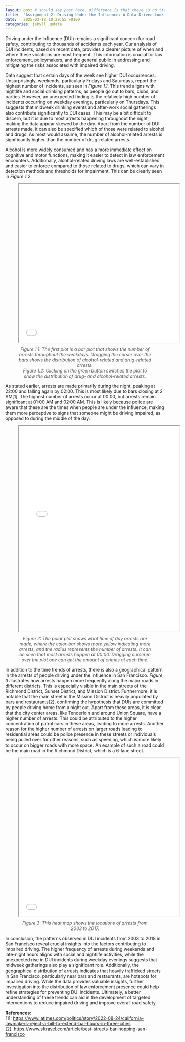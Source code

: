 ```yaml
---
layout: post # should say post here, difference is that there is no title. 
title:  "Assignment 2: Driving Under the Influence: A Data-Driven Look at Trends and Hotspots"
date:   2025-03-18 10:29:55 +0100
categories: jekyll update
---
```


Driving under the influence (DUI) remains a significant concern for road safety, contributing to thousands of accidents each year. Our analysis of DUI incidents, based on recent data, provides a clearer picture of when and where these violations are most frequent. This information is crucial for law enforcement, policymakers, and the general public in addressing and mitigating the risks associated with impaired driving.

Data suggest that certain days of the week see higher DUI occurrences. Unsurprisingly, weekends, particularly Fridays and Saturdays, report the highest number of incidents, as seen in <i>Figure 1.1</i>. This trend aligns with nightlife and social drinking patterns, as people go out to bars, clubs, and parties. However, an unexpected finding is the relatively high number of incidents occurring on weekday evenings, particularly on Thursdays. This suggests that midweek drinking events and after-work social gatherings also contribute significantly to DUI cases. This may be a bit difficult to discern, but it is due to most arrests happening throughout the night, making the data appear skewed by the day. Apart from the number of DUI arrests made, it can also be specified which of those were related to alcohol and drugs. As most would assume, the number of alcohol-related arrests is significantly higher than the number of drug-related arrests.

Alcohol is more widely consumed and has a more immediate effect on cognitive and motor functions, making it easier to detect in law enforcement encounters. Additionally, alcohol-related driving laws are well-established and easier to enforce compared to those related to drugs, which can vary in detection methods and thresholds for impairment. This can be clearly seen in <i>Figure 1.2</i>.

<figure> 
  <iframe src="/assets/bar_plot.html" width="120%" height="500px"></iframe> 
  <figcaption style="font-style: italic; text-align: center; margin-top: 10px; color: #555;">
   Figure 1.1: The first plot is a bar plot that shows the number of arrests throughout the weekdays. Dragging the curser over the bars shows the distribution of alcohol-related and drug-related arrests. <br> 
   Figure 1.2: Clicking on the green button switches the plot to show the distribution of drug- and alcohol-related arrests. 
   </figcaption> 
 </figure>


As stated earlier, arrests are made primarily during the night, peaking at 22:00 and falling again by 02:00. This is most likely due to bars closing at 2 AM[1]. The highest number of arrests occur at 00:00, but arrests remain significant at 01:00 AM and 02:00 AM. This is likely because police are aware that these are the times when people are under the influence, making them more perceptive to signs that someone might be driving impaired, as opposed to during the middle of the day.

<figure> 
  <iframe src="/assets/time_plot.html" width="120%" height="650px"></iframe> 
  <figcaption style="font-style: italic; text-align: center; margin-top: 10px; color: #555;"> 
  Figure 2: The polar plot shows what time of day arrests are made, where the color-bar shows more yellow indicating more arrests, and the radius represents the number of arrests. It can be seen that most arrests happen at 00:00. Dragging curseren over the plot one can get the amount of crimes at each time. 
  </figcaption>
 </figure>


In addition to the time trends of arrests, there is also a geographical pattern in the arrests of people driving under the influence in San Francisco. <i>Figure 3</i> illustrates how arrests happen more frequently along the major roads in different districts. This is especially visible in the main streets of the Richmond District, Sunset District, and Mission District. Furthermore, it is notable that the main street in the Mission District is heavily populated by bars and restaurants[2], confirming the hypothesis that DUIs are committed by people driving home from a night out. Apart from these areas, it is clear that the city center areas, like Tenderloin and around Union Square, have a higher number of arrests. This could be attributed to the higher concentration of patrol cars in these areas, leading to more arrests. Another reason for the higher number of arrests on larger roads leading to residential areas could be police presence in these streets or individuals being pulled over for other reasons, such as speeding, which is more likely to occur on bigger roads with more space. An example of such a road could be the main road in the Richmond District, which is a 6-lane street.

<figure> 
  <iframe src="/assets/heat_map.html" width="120%" height="500px"></iframe> 
  <figcaption style="font-style: italic; text-align: center; margin-top: 10px; color: #555;"> 
  Figure 3: This heat map shows the locations of arrests from 2003 to 2017. 
  </figcaption> 
</figure>


In conclusion, the patterns observed in DUI incidents from 2003 to 2018 in San Francisco reveal crucial insights into the factors contributing to impaired driving. The higher frequency of arrests during weekends and late-night hours aligns with social and nightlife activities, while the unexpected rise in DUI incidents during weekday evenings suggests that midweek gatherings also play a significant role. Additionally, the geographical distribution of arrests indicates that heavily trafficked streets in San Francisco, particularly near bars and restaurants, are hotspots for impaired driving. While the data provides valuable insights, further investigation into the distribution of law enforcement presence could help refine strategies for preventing DUI incidents. Ultimately, a better understanding of these trends can aid in the development of targeted interventions to reduce impaired driving and improve overall road safety.

<b>References</b>: <br> 
[1]: <https://www.latimes.com/politics/story/2022-08-24/california-lawmakers-reject-a-bill-to-extend-bar-hours-in-three-cities> <br> 
[2]: <https://www.sftravel.com/article/best-streets-bar-hopping-san-francisco>